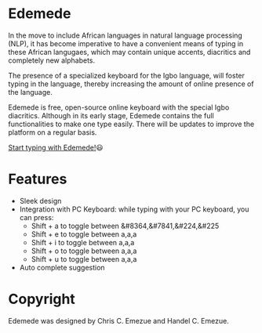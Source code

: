 # Edemede
In the move to include African languages in natural language processing (NLP), it has become imperative to have a convenient means of typing in these African langugaes, which may contain unique accents, diacritics and completely new alphabets.

The presence of a specialized keyboard for the Igbo language, will foster typing in the language, thereby increasing the amount of online presence of the language.

Edemede is free, open-source online keyboard with the special Igbo diacritics.
Although in its early stage, Edemede contains the full functionalities to make one type easily. There will be updates to improve the platform on a regular basis.

[Start typing with Edemede!](https://chrisemezue.github.io/edemede.github.io/):smiley:
# Features
* Sleek design
* Integration with PC Keyboard: while typing with your PC keyboard, you can press:
    * Shift + a to toggle between &#8364,&#7841,&#224,&#225
    * Shift + e to toggle between a,a,a
    * Shift + i to toggle between a,a,a
    * Shift + o to toggle between a,a,a
    * Shift + u to toggle between a,a,a
* Auto complete suggestion

# Copyright
Edemede was designed by Chris C. Emezue and Handel C. Emezue.
